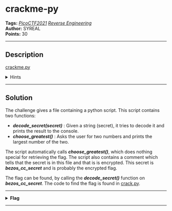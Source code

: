 # crackme-py

**Tags:** *[PicoCTF2021](../../) [Reverse Engineering](../)*\
**Author:** SYREAL\
**Points:** 30

---

## Description

[crackme.py](crackme.py)

<details>
<summary>Hints</summary>
<br>
&nbsp; &nbsp; &nbsp; (None) 
<br>
</details>

---

## Solution

The challenge gives a file containing a python script. This script contains two functions:

- ***decode_secret(secret)***
  : Given a string (secret), it tries to decode it and prints the result to the console.
- ***choose_greatest()***
  : Asks the user for two numbers and prints the largest number of the two.

The script automatically calls ***choose_greatest()***, which does nothing special for retrieving the flag. The script also contains a comment which tells that the secret is in this file and that is is encrypted. This secret is ***bezos_cc_secret*** and is probably the encrypted flag.

The flag can be found, by calling the ***decode_secret()*** function on ***bezos_cc_secret***. The code to find the flag is found in [crack.py](crack.py).

---

<details>
<summary><b>Flag</b></summary>
<br>
&nbsp; &nbsp; &nbsp; <b>picoCTF{1|\/|_4_p34|\|ut_8c551048}</b>
<br>
</details>

---
